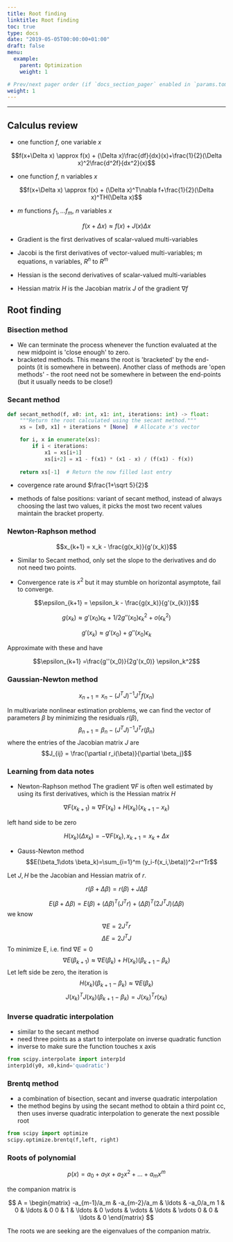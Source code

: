 ```yaml
---
title: Root finding
linktitle: Root finding
toc: true
type: docs
date: "2019-05-05T00:00:00+01:00"
draft: false
menu:
  example:
    parent: Optimization
    weight: 1

# Prev/next pager order (if `docs_section_pager` enabled in `params.toml`)
weight: 1
---
```


<hr>

## Calculus review

- one function $f$, one variable $x$

$$f(x+\Delta x) \approx f(x) + (\Delta x)\frac{df}{dx}(x)+\frac{1}{2}(\Delta x)^2\frac{d^2f}{dx^2}(x)$$

- one function $f$, n variables $x$

$$f(x+\Delta x) \approx f(x) + (\Delta x)^T\nabla f+\frac{1}{2}(\Delta x)^TH(\Delta x)$$
 
- $m$ functions $f_1,\dots f_m$, $n$ variables $x$

$$f(x+\Delta x) \approx f(x) + J(x)\Delta x$$
 
- Gradient is the first derivatives of scalar-valued multi-variables

- Jacobi is the first derivatives of vector-valued multi-variables; m equations, n variables, $R^n$ to $R^m$

- Hessian is the second derivatives of scalar-valued multi-variables

- Hessian matrix $H$ is the Jacobian matrix $J$ of the gradient $\nabla f$
 
 
## Root finding
 
### Bisection method
 
- We can terminate the process whenever the function evaluated at the new midpoint is 'close enough' to zero.
- bracketed methods. This means the root is 'bracketed' by the end-points (it is somewhere in between). Another class of methods are 'open methods' - the root need not be somewhere in between the end-points (but it usually needs to be close!)

### Secant method

```python
def secant_method(f, x0: int, x1: int, iterations: int) -> float:
    """Return the root calculated using the secant method."""
    xs = [x0, x1] + iterations * [None]  # Allocate x's vector

    for i, x in enumerate(xs):
        if i < iterations:
            x1 = xs[i+1]
            xs[i+2] = x1 - f(x1) * (x1 - x) / (f(x1) - f(x))
    
    return xs[-1]  # Return the now filled last entry
```

- covergence rate around $\frac{1+\sqrt 5}{2}$

- methods of false positions: variant of secant method, instead of always choosing the last two values, it picks the most two recent values maintain the bracket property.


### Newton-Raphson method

$$x_{k+1} = x_k - \frac{g(x_k)}{g'(x_k)}$$

- Similar to Secant method, only set the slope to the derivatives and do not need two points.

- Convergence rate is $x^2$ but it may stumble on horizontal asymptote, fail to converge.

$$\epsilon_{k+1} = \epsilon_k - \frac{g(x_k)}{g'(x_{k})}$$

$$g(x_k) \approx g'(x_0)\epsilon_k + 1/2 g''(x_0)\epsilon_k^2 + o(\epsilon_k^2)$$

$$g'(x_k) \approx g'(x_0) + g''(x_0)\epsilon_k$$

Approximate with these and have

$$\epsilon_{k+1} =\frac{g''(x_0)}{2g'(x_0)} \epsilon_k^2$$

### Gaussian-Newton method
$$x_{n+1} = x_n - (J^TJ)^{-1}J^T f(x_n)$$

In multivariate nonlinear estimation problems, we can find the vector of parameters $\beta$ by minimizing the residuals $r(\beta)$, 
$$\beta_{n+1} = \beta_n - (J^TJ)^{-1}J^T r(\beta_n)$$
where the entries of the Jacobian matrix $J$ are
$$J_{ij} = \frac{\partial r_i(\beta)}{\partial \beta_j}$$

### Learning from data notes
- Newton-Raphson method
The gradient $\nabla F$ is often well estimated by using its first derivatives, which is the Hessian matrix $H$

$$\nabla F(x_{k+1}) \approx \nabla F(x_k) + H(x_k)(x_{k+1}-x_k)$$

left hand side to be zero

$$H(x_k)(\Delta x_k) = -\nabla F(x_k), x_{k+1}=x_k+\Delta x$$

- Gauss-Newton method
$$E(\beta_1\dots \beta_k)=\sum_{i=1}^m (y_i-f(x_i,\beta))^2=r^Tr$$

Let $J, H$ be the Jacobian and Hessian matrix of $r$.

$$r(\beta+\Delta\beta) = r(\beta) + J\Delta \beta$$

$$
E(\beta+\Delta\beta) = E(\beta)+(\Delta\beta)^T(J^Tr)+(\Delta\beta)^T(2J^TJ)(\Delta\beta)
$$
we know
$$\nabla E = 2J^Tr$$
$$\Delta E = 2J^TJ$$
To minimize E, i.e. find $\nabla E=0$
$$\nabla E(\beta_{k+1}) \approx \nabla E(\beta_k) + H(x_k)(\beta_{k+1}-\beta_k)$$
Let left side be zero, the iteration is
$$H(x_k)(\beta_{k+1}-\beta_k) \approx \nabla E(\beta_k)$$
$$J(x_k)^TJ(x_k)(\beta_{k+1}-\beta_k) = J(x_k)^Tr(x_k)$$

### Inverse quadratic interpolation
- similar to the secant method
- need three points as a start to interpolate on inverse quadratic function
- inverse to make sure the function touches x axis

```python
from scipy.interpolate import interp1d
interp1d(y0, x0,kind='quadratic')
```

### Brentq method
- a combination of bisection, secant and inverse quadratic interpolation
- the method begins by using the secant method to obtain a third point cc, then uses inverse quadratic interpolation to generate the next possible root
```python
from scipy import optimize
scipy.optimize.brentq(f,left, right)
```

### Roots of polynomial

$$p(x) = a_0 + a_1x + a_2 x^2 + \ldots + a_m x^m$$

the companion matrix is

$$
A = \begin{matrix}
-a_{m-1}/a_m & -a_{m-2}/a_m & \ldots & -a_0/a_m 
1 & 0 & \ldots & 0 
0 & 1 & \ldots & 0
\vdots & \vdots & \ldots & \vdots
0 & 0 & \ldots & 0
\end{matrix}
$$

The roots we are seeking are the eigenvalues of the companion matrix.
